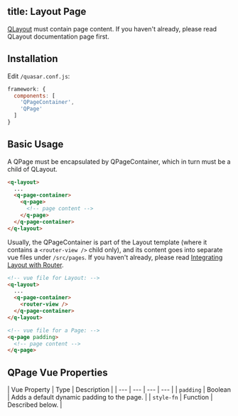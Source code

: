title: Layout Page
---
[QLayout](/components/layout.html) must contain page content. If you haven't already, please read QLayout documentation page first.
<input type="hidden" data-fullpage-demo="layout-demo/play-with-layout" data-source="../../layouts/layout-demo.vue">

## Installation
Edit `/quasar.conf.js`:
```js
framework: {
  components: [
    'QPageContainer',
    'QPage'
  ]
}
```

## Basic Usage
A QPage must be encapsulated by QPageContainer, which in turn must be a child of QLayout.

```html
<q-layout>
  ...
  <q-page-container>
    <q-page>
      <!-- page content -->
    </q-page>
  </q-page-container>
</q-layout>
```

Usually, the QPageContainer is part of the Layout template (where it contains a `<router-view />` child only), and its content goes into separate vue files under `/src/pages`. If you haven't already, please read [Integrating Layout with Router](/components/integrating-layout-with-router.html).

```html
<!-- vue file for Layout: -->
<q-layout>
  ...
  <q-page-container>
    <router-view />
  </q-page-container>
</q-layout>

<!-- vue file for a Page: -->
<q-page padding>
  <!-- page content -->
</q-page>
```

## QPage Vue Properties
| Vue Property | Type | Description |
| --- | --- | --- | --- |
| `padding` | Boolean | Adds a default dynamic padding to the page. |
| `style-fn` | Function | Described below. |
